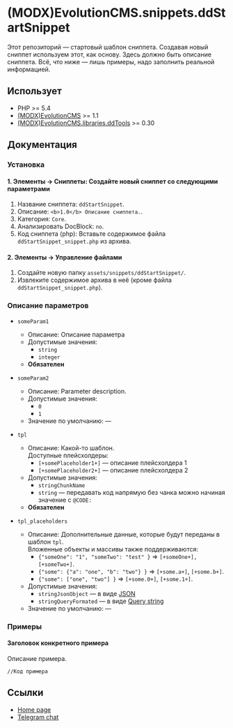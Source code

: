 # (MODX)EvolutionCMS.snippets.ddStartSnippet

Этот репозиторий — стартовый шаблон сниппета. Создавая новый сниппет используем этот, как основу.
Здесь должно быть описание сниппета. Всё, что ниже — лишь примеры, надо заполнить реальной информацией.


## Использует

* PHP >= 5.4
* [(MODX)EvolutionCMS](https://github.com/evolution-cms/evolution) >= 1.1
* [(MODX)EvolutionCMS.libraries.ddTools](https://code.divandesign.biz/modx/ddtools) >= 0.30


## Документация


### Установка


#### 1. Элементы → Сниппеты: Создайте новый сниппет со следующими параметрами

1. Название сниппета: `ddStartSnippet`.
2. Описание: `<b>1.0</b> Описание сниппета.`.
3. Категория: `Core`.
4. Анализировать DocBlock: `no`.
5. Код сниппета (php): Вставьте содержимое файла `ddStartSnippet_snippet.php` из архива.


#### 2. Элементы → Управление файлами

1. Создайте новую папку `assets/snippets/ddStartSnippet/`.
2. Извлеките содержимое архива в неё (кроме файла `ddStartSnippet_snippet.php`).


### Описание параметров

* `someParam1`
	* Описание: Описание параметра
	* Допустимые значения:
		* `string`
		* `integer`
	* **Обязателен**
	
* `someParam2`
	* Описание: Parameter description.
	* Допустимые значения:
		* `0`
		* `1`
	* Значение по умолчанию: —
	
* `tpl`
	* Описание: Какой-то шаблон.  
		Доступные плейсхолдеры:
		* `[+somePlaceholder1+]` — описание плейсхолдера 1
		* `[+somePlaceholder2+]` — описание плейсхолдера 2
	* Допустимые значения:
		* `stringChunkName`
		* `string` — передавать код напрямую без чанка можно начиная значение с `@CODE:`
	* **Обязателен**
	
* `tpl_placeholders`
	* Описание: Дополнительные данные, которые будут переданы в шаблон `tpl`.    
		Вложенные объекты и массивы также поддерживаются:
		* `{"someOne": "1", "someTwo": "test" }` => `[+someOne+], [+someTwo+]`.
		* `{"some": {"a": "one", "b": "two"} }` => `[+some.a+]`, `[+some.b+]`.
		* `{"some": ["one", "two"] }` => `[+some.0+]`, `[+some.1+]`.
	* Допустимые значения:
		* `stringJsonObject` — в виде [JSON](https://ru.wikipedia.org/wiki/JSON)
		* `stringQueryFormated` — в виде [Query string](https://en.wikipedia.org/wiki/Query_string)
	* Значение по умолчанию: —


### Примеры


#### Заголовок конкретного примера

Описание примера.

```
//Код примера
```


## Ссылки

* [Home page](https://code.divandesign.ru/modx/ddstartsnippet)
* [Telegram chat](https://tele.click/dd_code)


<link rel="stylesheet" type="text/css" href="https://DivanDesign.ru/assets/files/ddMarkdown.css" />